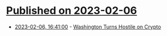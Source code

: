 # [Published on 2023-02-06](index.md)

* [2023-02-06, 16:41:00](https://news.slashdot.org/story/23/02/06/1617237/washington-turns-hostile-on-crypto?utm_source=rss1.0mainlinkanon&utm_medium=feed) - [Washington Turns Hostile on Crypto](https://news.slashdot.org/story/23/02/06/1617237/washington-turns-hostile-on-crypto?utm_source=rss1.0mainlinkanon&utm_medium=feed)
